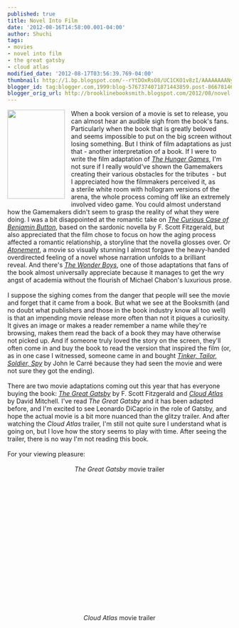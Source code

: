 ```yaml
---
published: true
title: Novel Into Film
date: '2012-08-16T14:58:00.001-04:00'
author: Shuchi
tags:
- movies
- novel into film
- the great gatsby
- cloud atlas
modified_date: '2012-08-17T03:56:39.769-04:00'
thumbnail: http://1.bp.blogspot.com/--rYtDOxRsO8/UC1CKO1v8zI/AAAAAAAANyg/BQ5aZICkR7o/s72-c/cloud+atlas.jpg
blogger_id: tag:blogger.com,1999:blog-5767374071871443859.post-8667814610919720101
blogger_orig_url: http://brooklinebooksmith.blogspot.com/2012/08/novel-into-film.html
---
```


<div dir="ltr" style="text-align: left;" trbidi="on"><div class="separator" style="clear: both; text-align: center;"><a href="http://1.bp.blogspot.com/--rYtDOxRsO8/UC1CKO1v8zI/AAAAAAAANyg/BQ5aZICkR7o/s1600/cloud+atlas.jpg" imageanchor="1" style="clear: left; cssfloat: left; float: left; margin-bottom: 1em; margin-right: 1em;"><img border="0" height="200" mda="true" src="http://1.bp.blogspot.com/--rYtDOxRsO8/UC1CKO1v8zI/AAAAAAAANyg/BQ5aZICkR7o/s200/cloud+atlas.jpg" width="129" /></a></div>When&nbsp;a book version of a movie is set to release, you can almost hear an audible sigh from the book's fans. Particularly when&nbsp;the book that is&nbsp;greatly beloved and&nbsp;seems impossible to put on the big screen without losing something. But I think of film adaptations as just that - another interpretation of a book. If I were to write the film adaptation of <em><a href="http://www.brooklinebooksmith-shop.com/book/9780439023528" target="_blank">The Hunger Games</a></em>, I'm not sure if I really would've shown the Gamemakers creating their various obstacles for the tributes&nbsp; - but I&nbsp;appreciated how the filmmakers&nbsp;perceived it, as a&nbsp;sterile white room with hollogram versions of the arena, the whole process coming off like an extremely involved video game. You could almost understand how the Gamemakers didn't seem to grasp the reality of what they were doing. I was a bit disappointed at the romantic take on <em><a href="http://www.brooklinebooksmith-shop.com/book/9781607960713" target="_blank">The Curious Case of Benjamin Button</a></em>, based on the sardonic novella by F. Scott Fitzgerald, but also appreciated that&nbsp;the film chose to focus on how the aging process affected a romantic relationship, a storyline that the novella glosses over. Or <em><a href="http://www.brooklinebooksmith-shop.com/book/9780385721790" target="_blank">Atonement</a></em>, a movie so visually stunning I almost forgave the heavy-handed overdirected feeling of a novel whose narration&nbsp;unfolds to a brilliant reveal.&nbsp;And there's <em><a href="http://www.brooklinebooksmith-shop.com/book/9780812979213" target="_blank">The Wonder Boys</a></em>, one of those adaptations that fans of the book almost universally appreciate because it manages to get the wry angst of academia without the flourish of Michael Chabon's luxurious prose. <br /><br />I suppose the sighing comes from the danger that people will see the movie and forget that it came from a book. But what we see at the Booksmith (and no doubt what publishers and those in the book industry know all too well) is that an impending movie release&nbsp;more often than not it piques a curiosity. It gives an image or makes a reader remember a name while they're browsing, makes them read the back of a book they may have otherwise not picked up. And if someone truly loved the story on the screen, they'll often come in and buy the book&nbsp;to read&nbsp;the version that inspired the film&nbsp;(or, as in one case I witnessed, someone came in and bought <em><a href="http://www.brooklinebooksmith-shop.com/book/9780143120933" target="_blank">Tinker, Tailor, Soldier, Spy</a></em> by John le Carré because they had seen the movie and were not sure they&nbsp;got&nbsp;the ending). <br /><br />There are two movie adaptations coming out this year that has everyone buying the book:&nbsp;<em><a href="http://www.brooklinebooksmith-shop.com/book/9780743273565" target="_blank">The Great Gatsby</a></em> by F. Scott Fitzgerald and <em><a href="http://www.brooklinebooksmith-shop.com/book/9780375507250" target="_blank">Cloud Atlas</a></em> by David Mitchell. I've read <em>The Great Gatsby</em> and it has been adapted before, and I'm excited to see Leonardo DiCaprio in the role of Gatsby, and hope the actual movie is a bit more nuanced than the glitzy trailer. And after watching the <em>Cloud Atlas</em> trailer, I'm still not quite sure I understand what is going on, but I love&nbsp;how the story seems to play with time. After seeing the trailer, there is no way I'm not reading this book.<br /><div><br />For your viewing pleasure:</div><br /><div style="text-align: center;"><em>The Great Gatsby </em>movie trailer</div><br /><div class="separator" style="clear: both; text-align: center;"><object class="BLOGGER-youtube-video" classid="clsid:D27CDB6E-AE6D-11cf-96B8-444553540000" codebase="http://download.macromedia.com/pub/shockwave/cabs/flash/swflash.cab#version=6,0,40,0" data-thumbnail-src="http://2.gvt0.com/vi/yqxmhJU4nk4/0.jpg" height="266" width="320"><param name="movie" value="http://www.youtube.com/v/yqxmhJU4nk4&fs=1&source=uds" /><param name="bgcolor" value="#FFFFFF" /><param name="allowFullScreen" value="true" /><embed width="320" height="266"  src="http://www.youtube.com/v/yqxmhJU4nk4&fs=1&source=uds" type="application/x-shockwave-flash" allowfullscreen="true"></embed></object></div><div></div><br /><div style="text-align: center;"><br /></div><div style="text-align: center;"><em>Cloud Atlas</em> movie trailer</div><div class="separator" style="clear: both; text-align: center;"><object class="BLOGGER-youtube-video" classid="clsid:D27CDB6E-AE6D-11cf-96B8-444553540000" codebase="http://download.macromedia.com/pub/shockwave/cabs/flash/swflash.cab#version=6,0,40,0" data-thumbnail-src="http://0.gvt0.com/vi/ZTPSejmdzKA/0.jpg" height="266" width="320"><param name="movie" value="http://www.youtube.com/v/ZTPSejmdzKA&fs=1&source=uds" /><param name="bgcolor" value="#FFFFFF" /><param name="allowFullScreen" value="true" /><embed width="320" height="266"  src="http://www.youtube.com/v/ZTPSejmdzKA&fs=1&source=uds" type="application/x-shockwave-flash" allowfullscreen="true"></embed></object></div></div>